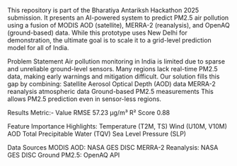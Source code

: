 This repository is part of the Bharatiya Antariksh Hackathon 2025 submission. It presents an AI-powered system to predict PM2.5 air pollution using a fusion of MODIS AOD (satellite), MERRA-2 (reanalysis), and OpenAQ (ground-based) data.
While this prototype uses New Delhi for demonstration, the ultimate goal is to scale it to a grid-level prediction model for all of India.

Problem Statement
Air pollution monitoring in India is limited due to sparse and unreliable ground-level sensors. Many regions lack real-time PM2.5 data, making early warnings and mitigation difficult.
Our solution fills this gap by combining:
Satellite Aerosol Optical Depth (AOD) data
MERRA-2 reanalysis atmospheric data
Ground-based PM2.5 measurements
This allows PM2.5 prediction even in sensor-less regions.

Results
Metric:-
Value
RMSE        57.23 µg/m³
R² Score    0.88

Feature Importance Highlights:
Temperature (T2M, TS)
Wind (U10M, V10M)
AOD
Total Precipitable Water (TQV)
Sea Level Pressure (SLP)

Data Sources
MODIS AOD: NASA GES DISC
MERRA-2 Reanalysis: NASA GES DISC
Ground PM2.5: OpenAQ API

